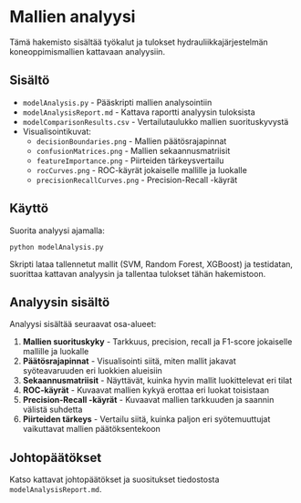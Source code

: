 # Mallien analyysi

Tämä hakemisto sisältää työkalut ja tulokset hydrauliikkajärjestelmän koneoppimismallien kattavaan analyysiin.

## Sisältö

- `modelAnalysis.py` - Pääskripti mallien analysointiin
- `modelAnalysisReport.md` - Kattava raportti analyysin tuloksista
- `modelComparisonResults.csv` - Vertailutaulukko mallien suorituskyvystä
- Visualisointikuvat:
  - `decisionBoundaries.png` - Mallien päätösrajapinnat
  - `confusionMatrices.png` - Mallien sekaannusmatriisit
  - `featureImportance.png` - Piirteiden tärkeysvertailu
  - `rocCurves.png` - ROC-käyrät jokaiselle mallille ja luokalle
  - `precisionRecallCurves.png` - Precision-Recall -käyrät

## Käyttö

Suorita analyysi ajamalla:

```
python modelAnalysis.py
```

Skripti lataa tallennetut mallit (SVM, Random Forest, XGBoost) ja testidatan, suorittaa kattavan analyysin ja tallentaa tulokset tähän hakemistoon.

## Analyysin sisältö

Analyysi sisältää seuraavat osa-alueet:

1. **Mallien suorituskyky** - Tarkkuus, precision, recall ja F1-score jokaiselle mallille ja luokalle
2. **Päätösrajapinnat** - Visualisointi siitä, miten mallit jakavat syöteavaruuden eri luokkien alueisiin
3. **Sekaannusmatriisit** - Näyttävät, kuinka hyvin mallit luokittelevat eri tilat
4. **ROC-käyrät** - Kuvaavat mallien kykyä erottaa eri luokat toisistaan
5. **Precision-Recall -käyrät** - Kuvaavat mallien tarkkuuden ja saannin välistä suhdetta
6. **Piirteiden tärkeys** - Vertailu siitä, kuinka paljon eri syötemuuttujat vaikuttavat mallien päätöksentekoon

## Johtopäätökset

Katso kattavat johtopäätökset ja suositukset tiedostosta `modelAnalysisReport.md`.
